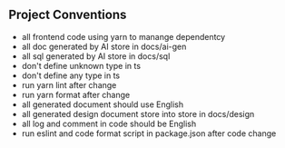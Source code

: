 ## Project Conventions

- all frontend code using yarn to manange dependentcy
- all doc generated by AI store in docs/ai-gen 
- all sql generated by AI store in docs/sql
- don't define unknown type in ts
- don't define any type in ts
- run yarn lint after change
- run yarn format after change
- all generated document should use English
- all generated design document store into store in docs/design
- all log and comment in code should be English
- run eslint and code format script in package.json after code change